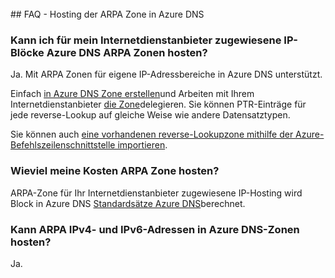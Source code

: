 <BR> 
## <a name="faq---hosting-your-arpa-zone-in-azure-dns"></a>FAQ - Hosting der ARPA Zone in Azure DNS

### <a name="can-i-host-arpa-zones-for-my-isp-assigned-ip-blocks-on-azure-dns"></a>Kann ich für mein Internetdienstanbieter zugewiesene IP-Blöcke Azure DNS ARPA Zonen hosten?
Ja. Mit ARPA Zonen für eigene IP-Adressbereiche in Azure DNS unterstützt.

Einfach [in Azure DNS Zone erstellen](dns-getstarted-create-dnszone.md)und Arbeiten mit Ihrem Internetdienstanbieter [die Zone](dns-domain-delegation.md)delegieren.  Sie können PTR-Einträge für jede reverse-Lookup auf gleiche Weise wie andere Datensatztypen.

Sie können auch [eine vorhandenen reverse-Lookupzone mithilfe der Azure-Befehlszeilenschnittstelle importieren](dns-import-export.md).

### <a name="how-much-does-hosting-my-arpa-zone-cost"></a>Wieviel meine Kosten ARPA Zone hosten?
ARPA-Zone für Ihr Internetdienstanbieter zugewiesene IP-Hosting wird Block in Azure DNS [Standardsätze Azure DNS](https://azure.microsoft.com/pricing/details/dns/)berechnet.

### <a name="can-i-host-arpa-zones-for-both-ipv4-and-ipv6-addresses-in-azure-dns"></a>Kann ARPA IPv4- und IPv6-Adressen in Azure DNS-Zonen hosten?
Ja.